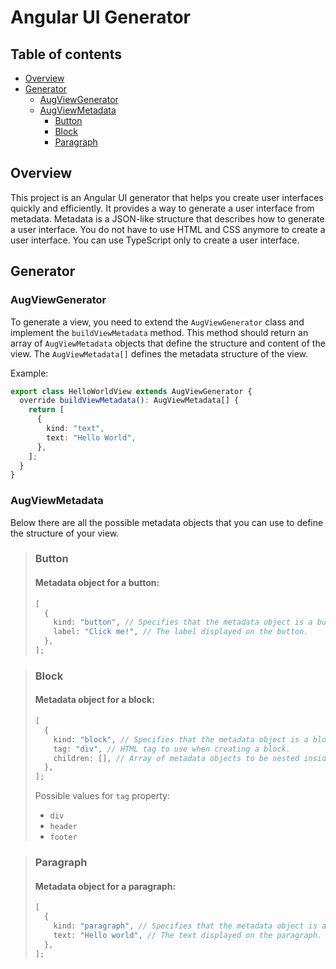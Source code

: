 # Angular UI Generator

## Table of contents

- [Overview](#overview)
- [Generator](#generator)
  - [AugViewGenerator](#augviewgenerator)
  - [AugViewMetadata](#augviewmetadata)
    - [Button](#button)
    - [Block](#block)
    - [Paragraph](#paragraph)

## Overview

This project is an Angular UI generator that helps you create user interfaces quickly and efficiently.
It provides a way to generate a user interface from metadata. Metadata is a JSON-like structure that
describes how to generate a user interface. You do not have to use HTML and CSS anymore to create
a user interface. You can use TypeScript only to create a user interface.

## Generator

### AugViewGenerator

To generate a view, you need to extend the `AugViewGenerator` class and implement the `buildViewMetadata` method.
This method should return an array of `AugViewMetadata` objects that define the structure and content of the view.
The `AugViewMetadata[]` defines the metadata structure of the view.

Example:

```typescript
export class HelloWorldView extends AugViewGenerator {
  override buildViewMetadata(): AugViewMetadata[] {
    return [
      {
        kind: "text",
        text: "Hello World",
      },
    ];
  }
}
```

### AugViewMetadata

Below there are all the possible metadata objects that you can use to define the structure of your view.

> ### Button
>
> #### Metadata object for a button:
>
> ```typescript
> [
>   {
>     kind: "button", // Specifies that the metadata object is a button.
>     label: "Click me!", // The label displayed on the button.
>   },
> ];
> ```

> ### Block
>
> #### Metadata object for a block:
>
> ```typescript
> [
>   {
>     kind: "block", // Specifies that the metadata object is a block.
>     tag: "div", // HTML tag to use when creating a block.
>     children: [], // Array of metadata objects to be nested inside the block.
>   },
> ];
> ```
>
> Possible values for `tag` property:
>
> - `div`
> - `header`
> - `footer`

> ### Paragraph
>
> #### Metadata object for a paragraph:
>
> ```typescript
> [
>   {
>     kind: "paragraph", // Specifies that the metadata object is a paragraph.
>     text: "Hello world", // The text displayed on the paragraph.
>   },
> ];
> ```
